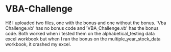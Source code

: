 # VBA-Challenge

Hi! I uploaded two files, one with the bonus and one without the bonus. 'Vba Challenge.vb' has no bonus code and 'VBA_Challenge.vb' has the bonus code. 
Both worked when i tested them on the alphabetical_testing data excel workbook but when I ran the bonus on the multiple_year_stock_data workbook, it crashed my excel.

